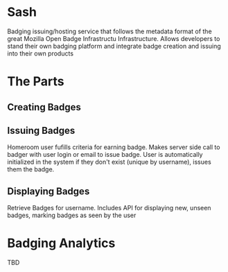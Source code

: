 Sash
============

Badging issuing/hosting service that follows the metadata format of the great 
Mozilla Open Badge Infrastructu Infrastructure. Allows developers to stand 
their own badging platform and integrate badge creation and issuing into their 
own products

# The Parts

## Creating Badges


## Issuing Badges

  Homeroom user fufills criteria for earning badge. Makes server side call to badger
  with user login or email to issue badge. User is automatically initialized in 
  the system if they don't exist (unique by username), issues them the badge.

## Displaying Badges

Retrieve Badges for username. Includes API for displaying new, unseen 
badges, marking badges as seen by the user


# Badging Analytics

TBD

